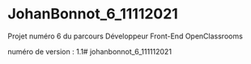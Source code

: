 # JohanBonnot_6_11112021
Projet numéro 6 du parcours Développeur Front-End OpenClassrooms

numéro de version : 1.1# johanbonnot_6_111112021
